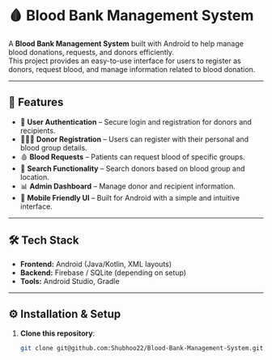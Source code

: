 # 🩸 Blood Bank Management System

A **Blood Bank Management System** built with Android to help manage blood donations, requests, and donors efficiently.  
This project provides an easy-to-use interface for users to register as donors, request blood, and manage information related to blood donation.  

---

## 🚀 Features
- 🔐 **User Authentication** – Secure login and registration for donors and recipients.  
- 🧑‍🤝‍🧑 **Donor Registration** – Users can register with their personal and blood group details.  
- 🩸 **Blood Requests** – Patients can request blood of specific groups.  
- 📍 **Search Functionality** – Search donors based on blood group and location.  
- 📊 **Admin Dashboard** – Manage donor and recipient information.  
- 📱 **Mobile Friendly UI** – Built for Android with a simple and intuitive interface.  

---

## 🛠️ Tech Stack
- **Frontend:** Android (Java/Kotlin, XML layouts)  
- **Backend:** Firebase / SQLite (depending on setup)  
- **Tools:** Android Studio, Gradle  

---

## ⚙️ Installation & Setup

1. **Clone this repository**:
   ```bash
   git clone git@github.com:Shubhoo22/Blood-Bank-Management-System.git
